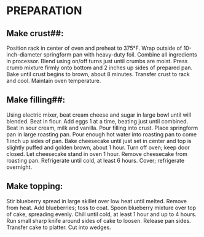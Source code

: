 # PREPARATION
## Make crust##:
Position rack in center of oven and preheat to 375°F. Wrap outside of 10-inch-diameter springform pan with heavy-duty foil. Combine all ingredients in processor. Blend using on/off turns just until crumbs are moist. Press crumb mixture firmly onto bottom and 2 inches up sides of prepared pan. Bake until crust begins to brown, about 8 minutes. Transfer crust to rack and cool. Maintain oven temperature.
## Make filling##:
Using electric mixer, beat cream cheese and sugar in large bowl until will blended. Beat in flour. Add eggs 1 at a time, beating just until combined. Beat in sour cream, milk and vanilla. Pour filling into crust.
Place springform pan in large roasting pan. Pour enough hot water into roasting pan to come 1 inch up sides of pan. Bake cheesecake until just set in center and top is slightly puffed and golden brown, about 1 hour. Turn off oven; keep door closed. Let cheesecake stand in oven 1 hour. Remove cheesecake from roasting pan. Refrigerate until cold, at least 6 hours. Cover; refrigerate overnight.
## Make topping:
Stir blueberry spread in large skillet over low heat until melted. Remove from heat. Add blueberries; toss to coat. Spoon blueberry mixture over top of cake, spreading evenly. Chill until cold, at least 1 hour and up to 4 hours.
Run small sharp knife around sides of cake to loosen. Release pan sides. Transfer cake to platter. Cut into wedges.